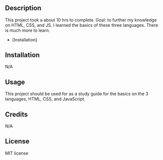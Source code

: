 # <Prework Study Guide>

## Description

This project took a about 10 hrs to complete. Goal: to further my knowledge on HTML, CSS, and JS. I learned the basics of these three languages. There is much more to learn.

- [Installation]

## Installation

N/A

## Usage

This project should be used for as a study guide for the basics on the 3 languages, HTML, CSS, and JavaScript.

## Credits

N/A

## License

MIT license